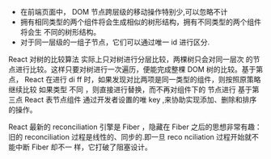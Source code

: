 

* 在前端页面中， DOM 节点跨层级的移动操作特别少,可以忽略不计
* 拥有相同类型的两个组件将会生成相似的树形结构，拥有不同类型的两个组件将会生
不同的树形结构。
* 对于同一层级的一组子节点，它们可以通过唯一 id 进行区分.



React 对树的比较算法 实际上只对树进行分层比较，两棵树只会对同一层次
的节点进行比较。这样只要对树进行一次遍历，便能完成整棵 DOM 树的比较。基于第点，
React 在进行 di ff 时，如果发现对比两项是同一类型的组件，则按照原策略继续比较 如果类型
不同 ，则直接进行替换，而不再对组件下的 节点进行 基于第三点 React 表节点组件
通过开发者设置的唯 key ,来协助实现添加、删除和排序的操作。

React 最新的 reconciliation 引擎是 Fiber ，隐藏在 Fiber 之后的思想非常有趣：旧的
reconciliation 过程是线性的、同步的.即一旦 reco nciliation 过程开始就不能中断 Fiber 却不一
样，它打破了阻塞设计。







































